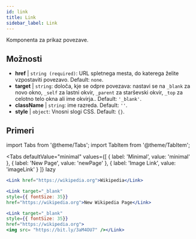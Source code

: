 ```yaml
---
id: link
title: Link
sidebar_label: Link
---
```


Komponenta za prikaz povezave.

## Možnosti

* __href__ | `string (required)`: URL spletnega mesta, do katerega želite vzpostaviti povezavo. Default: `none`.
* __target__ | `string`: določa, kje se odpre povezava: nastavi se na `_blank` za novo okno, `_self` za lastni okvir, `_parent` za starševski okvir, `_top` za celotno telo okna ali ime okvirja.. Default: `'_blank'`.
* __className__ | `string`: ime razreda. Default: `''`.
* __style__ | `object`: Vnosni slogi CSS. Default: `{}`.


## Primeri

import Tabs from '@theme/Tabs';
import TabItem from '@theme/TabItem';

<Tabs
    defaultValue="minimal"
    values={[
        { label: 'Minimal', value: 'minimal' },
        { label: 'New Page', value: 'newPage' },
        { label: 'Image Link', value: 'imageLink' }
    ]}
    lazy
>
<TabItem value="minimal">

```jsx live
<Link href="https://wikipedia.org">Wikipedia</Link>
```

</TabItem>

<TabItem value="newPage">

```jsx live
<Link target="_blank" 
style={{ fontSize: 35}}
href="https://wikipedia.org">New Wikipedia Page</Link>
```
</TabItem>

<TabItem value="imageLink">

```jsx live
<Link target="_blank" 
style={{ fontSize: 35}}
href="https://wikipedia.org">
<img src= "https://bit.ly/3aM4OU7" /></Link>
```

</TabItem>

</Tabs>
